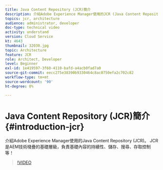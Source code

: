 ```yaml
---
title: Java Content Repository (JCR)簡介
description: 介紹Adobe Experience Manager使用的JCR (Java Content Repository)。 JCR是AEM技術棧疊的基礎層級，負責基礎內容的持續性、儲存、搜尋、存取控制等！
topics: jcr, architecture
audience: administrator, developer
doc-type: technical video
activity: understand
version: Cloud Service
kt: 4643
thumbnail: 32030.jpg
topic: Architecture
feature: JCR
role: Architect, Developer
level: Beginner
exl-id: 1e419597-3f60-4110-bafd-a4acb0fad7a0
source-git-commit: eecc275e38390b9330464c8ac0750efa2c702c82
workflow-type: tm+mt
source-wordcount: '90'
ht-degree: 0%

---
```


# Java Content Repository (JCR)簡介 {#introduction-jcr}

介紹Adobe Experience Manager使用的Java Content Repository (JCR)。 JCR是AEM技術棧疊的基礎層級，負責基礎內容的持續性、儲存、搜尋、存取控制等！

>[!VIDEO](https://video.tv.adobe.com/v/32030?quality=12&learn=on)
